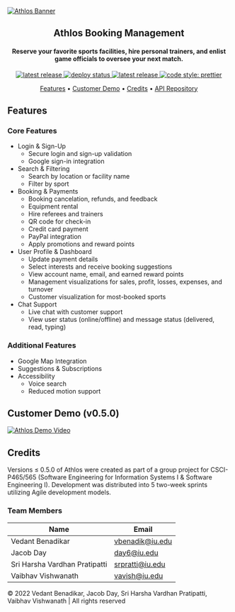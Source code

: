 [![Athlos Banner](https://imgur.com/L6LjUZB.jpg)](https://athlos.herokuapp.com)

<h2 align="center">Athlos Booking Management</h2>

<div align="center">
  
<h4>Reserve your favorite sports facilities, hire personal trainers, and enlist game officials to oversee your next match.</h4>
  
  <p>
  <a href="https://github.com/jacobday/athlos/actions/workflows/node.js.yml">
    <img alt="latest release" src="https://github.com/jacobday/athlos/actions/workflows/node.js.yml/badge.svg?branch=main">
  </a>
  
  <a href="https://athlosbooking.netlify.app">
    <img alt="deploy status" src="https://api.netlify.com/api/v1/badges/287da8ed-d258-4369-9fab-7892739e72e3/deploy-status">
  </a>

  <a href="https://github.com/jacobday/athlos-api/releases/latest">
    <img alt="latest release" src="https://badgen.net/github/release/jacobday/athlos">
  </a>

  <a href="https://github.com/prettier/prettier">
    <img alt="code style: prettier" src="https://img.shields.io/badge/code_style-prettier-ff69b4.svg?style=flat-square">
  </a>
  </p>
  
  
  <div>
    <a href="#features">Features</a> •
    <a href="#customer-demo-v050">Customer Demo</a> •
    <a href="#credits">Credits</a> •
    <a href="https://github.com/jacobday/athlos-api">API Repository</a>
  </div>

</div>

## Features

### Core Features

- Login & Sign-Up
  - Secure login and sign-up validation
  - Google sign-in integration
- Search & Filtering
  - Search by location or facility name
  - Filter by sport
- Booking & Payments
  - Booking cancelation, refunds, and feedback
  - Equipment rental
  - Hire referees and trainers
  - QR code for check-in
  - Credit card payment
  - PayPal integration
  - Apply promotions and reward points
- User Profile & Dashboard
  - Update payment details
  - Select interests and receive booking suggestions
  - View account name, email, and earned reward points
  - Management visualizations for sales, profit, losses, expenses, and turnover
  - Customer visualization for most-booked sports
- Chat Support
  - Live chat with customer support
  - View user status (online/offline) and message status (delivered, read, typing)

### Additional Features

- Google Map Integration
- Suggestions & Subscriptions
- Accessibility
  - Voice search
  - Reduced motion support

## Customer Demo (v0.5.0)

[![Athlos Demo Video](https://i.imgur.com/KsqPxOV.png)](https://www.youtube.com/watch?v=CGNq9niOS1I "Athlos Demo Video")

## Credits

Versions $\leq$ 0.5.0 of Athlos were created as part of a group project for CSCI-P465/565 (Software Engineering for Information Systems I & Software Engineering I). Development was distributed into 5 two-week sprints utilizing Agile development models.

### Team Members

| Name                          | Email           |
| ----------------------------- | --------------- |
| Vedant Benadikar              | vbenadik@iu.edu |
| Jacob Day                     | day6@iu.edu     |
| Sri Harsha Vardhan Pratipatti | srpratti@iu.edu |
| Vaibhav Vishwanath            | vavish@iu.edu   |

&copy; 2022 Vedant Benadikar, Jacob Day, Sri Harsha Vardhan Pratipatti, Vaibhav Vishwanath | All rights reserved
